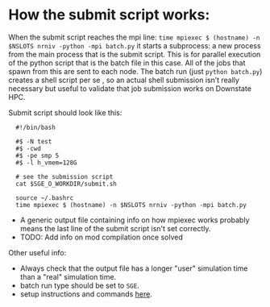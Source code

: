 # How the submit script works: 
When the submit script reaches the mpi line: `time mpiexec $ (hostname) -n $NSLOTS nrniv -python -mpi batch.py` it starts a subprocess: a new process from the main process that is the submit script. This is for parallel execution of the python script that is the batch file in this case. All of the jobs that spawn from this are sent to each node.
The batch run (just `python batch.py`) creates a shell script per se , so an actual shell submission isn’t really necessary but useful to validate that job submission works on Downstate HPC.

Submit script should look like this:

      #!/bin/bash

      #$ -N test
      #$ -cwd
      #$ -pe smp 5
      #$ -l h_vmem=128G

      # see the submission script
      cat $SGE_O_WORKDIR/submit.sh

      source ~/.bashrc
      time mpiexec $ (hostname) -n $NSLOTS nrniv -python -mpi batch.py

- A generic output file containing info on how mpiexec works probably means the last line of the submit script isn't set correctly.
- TODO: Add info on mod compilation once solved


Other useful info:
- Always check that the output file has a longer "user" simulation time than a "real" simulation time.
- batch run type should be set to `SGE`.
- setup instructions and commands [here](https://docs.google.com/document/d/1VwjgOICa2Pj7pE_TODhQCaztmP07qi_C-pSCzCQ5o38/edit#heading=h.cabvm0d2hgwb).
